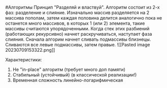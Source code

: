 #Алгоритмы 
Принцип "Разделяй и властвуй". 
Алгоритм состоит из 2-х фаз: разделение и слияние. Изначально массив разделяется на 2 массива пополам, затем каждая половина делится аналогично пока не останется много массивов, в которых 1 (или 2) элемента, такие массивы считаются упорядоченными. Когда стек этих разбиений (работающих рекурсивно) начнет раскручиваться, наступает фаза слияния. Сначала алгорим начнет сливать подмассивы близнецы. Сливаются все левые подмассивы, затем правые. 
![[Pasted image 20230709153322.png]]

Характеристики:
1. Не "in-place" алгоритм (требует много доп памяти)
2. Стабильный (устойчивый) (в классической реализации!)
3. Временная сложность линейно-логарифмическая